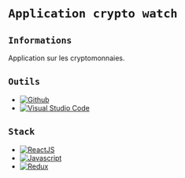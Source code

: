 # `Application crypto watch`

## `Informations`

Application sur les cryptomonnaies.


## `Outils`

-   [![Github](https://img.shields.io/badge/GitHub-100000?style=for-the-badge&logo=github&logoColor=white)](javascript.com)
-   [![Visual Studio Code](https://img.shields.io/badge/Visual_Studio_Code-0078D4?style=for-the-badge&logo=visual%20studio%20code&logoColor=white)](javascript.com)

## `Stack`
-   [![ReactJS](https://img.shields.io/badge/React-20232A?style=for-the-badge&logo=react&logoColor=61DAFB)](javascript.com)
-   [![Javascript](https://img.shields.io/badge/JavaScript-F7DF1E?style=for-the-badge&logo=javascript&logoColor=black)](javascript.com)
-   [![Redux](https://img.shields.io/badge/Redux-593D88?style=for-the-badge&logo=redux&logoColor=white)](javascript.com)
